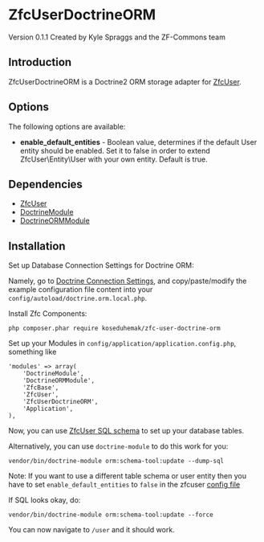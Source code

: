ZfcUserDoctrineORM
==================
Version 0.1.1 Created by Kyle Spraggs and the ZF-Commons team

Introduction
------------
ZfcUserDoctrineORM is a Doctrine2 ORM storage adapter for [ZfcUser](https://github.com/ZF-Commons/ZfcUser).

Options
-------

The following options are available:

- **enable_default_entities** - Boolean value, determines if the default User entity should be enabled. Set it to false in order to extend ZfcUser\Entity\User with your own entity. Default is true.

Dependencies
------------

- [ZfcUser](https://github.com/ZF-Commons/ZfcUser)
- [DoctrineModule](https://github.com/doctrine/DoctrineModule)
- [DoctrineORMModule](https://github.com/doctrine/DoctrineORMModule)

Installation
------------
Set up Database Connection Settings for Doctrine ORM:

Namely, go to [Doctrine Connection Settings](https://github.com/doctrine/DoctrineORMModule#connection-settings), and copy/paste/modify the example configuration file content into your `config/autoload/doctrine.orm.local.php`.  

Install Zfc Components:

    php composer.phar require koseduhemak/zfc-user-doctrine-orm

Set up your Modules in `config/application/application.config.php`, something like

    'modules' => array(
        'DoctrineModule',
        'DoctrineORMModule',
        'ZfcBase',
        'ZfcUser',
        'ZfcUserDoctrineORM',
        'Application',
    ),

Now, you can use [ZfcUser SQL schema](https://github.com/ZF-Commons/ZfcUser/tree/master/data) to set up your database tables.

Alternatively, you can use `doctrine-module` to do this work for you:

    vendor/bin/doctrine-module orm:schema-tool:update --dump-sql


Note: If you want to use a different table schema or user entity then you have to set `enable_default_entities` to `false` in the zfcuser [config file](https://github.com/ZF-Commons/ZfcUser/blob/1.x/config/zfcuser.global.php.dist)


If SQL looks okay, do: 

    vendor/bin/doctrine-module orm:schema-tool:update --force

You can now navigate to `/user` and it should work.
